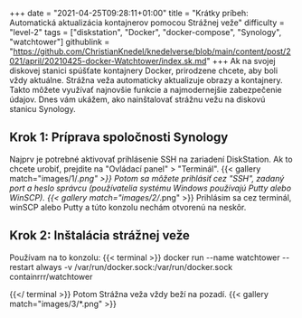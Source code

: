 +++
date = "2021-04-25T09:28:11+01:00"
title = "Krátky príbeh: Automatická aktualizácia kontajnerov pomocou Strážnej veže"
difficulty = "level-2"
tags = ["diskstation", "Docker", "docker-compose", "Synology", "watchtower"]
githublink = "https://github.com/ChristianKnedel/knedelverse/blob/main/content/post/2021/april/20210425-docker-Watchtower/index.sk.md"
+++
Ak na svojej diskovej stanici spúšťate kontajnery Docker, prirodzene chcete, aby boli vždy aktuálne. Strážna veža automaticky aktualizuje obrazy a kontajnery. Takto môžete využívať najnovšie funkcie a najmodernejšie zabezpečenie údajov. Dnes vám ukážem, ako nainštalovať strážnu vežu na diskovú stanicu Synology.
## Krok 1: Príprava spoločnosti Synology
Najprv je potrebné aktivovať prihlásenie SSH na zariadení DiskStation. Ak to chcete urobiť, prejdite na "Ovládací panel" > "Terminál".
{{< gallery match="images/1/*.png" >}}
Potom sa môžete prihlásiť cez "SSH", zadaný port a heslo správcu (používatelia systému Windows používajú Putty alebo WinSCP).
{{< gallery match="images/2/*.png" >}}
Prihlásim sa cez terminál, winSCP alebo Putty a túto konzolu nechám otvorenú na neskôr.
## Krok 2: Inštalácia strážnej veže
Používam na to konzolu:
{{< terminal >}}
docker run --name watchtower --restart always -v /var/run/docker.sock:/var/run/docker.sock containrrr/watchtower

{{</ terminal >}}
Potom Strážna veža vždy beží na pozadí.
{{< gallery match="images/3/*.png" >}}
